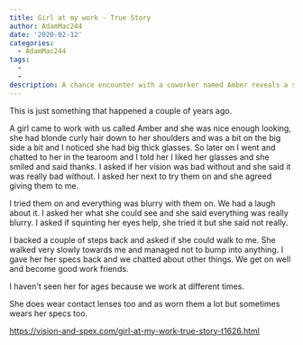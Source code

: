 ```yaml
---
title: Girl at my work - True Story
author: AdamMac244
date: '2020-02-12'
categories:
  - AdamMac244
tags:
  - 
  - 
description: A chance encounter with a coworker named Amber reveals a surprising twist involving glasses and friendship.
---
```

This is just something that happened a couple of years ago.


A girl came to work with us called Amber and she was nice enough looking, she had blonde curly hair down to her shoulders and was a bit on the big side a bit and I noticed she had big thick glasses. So later on I went and chatted to her in the tearoom and I told her I liked her glasses and she smiled and said thanks. I asked if her vision was bad without and she said it was really bad without. I asked her next to try them on and she agreed giving them to me.

I tried them on and everything was blurry with them on. We had a laugh about it. I asked her what she could see and she said everything was really blurry. I asked if squinting her eyes help, she tried it but she said not really.

I backed a couple of steps back and asked if she could walk to me. She walked very slowly towards me and managed not to bump into anything. I gave her her specs back and we chatted about other things. We get on well and become good work friends.

I haven't seen her for ages because we work at different times.

She does wear contact lenses too and as worn them a lot but sometimes wears her specs too.

https://vision-and-spex.com/girl-at-my-work-true-story-t1626.html